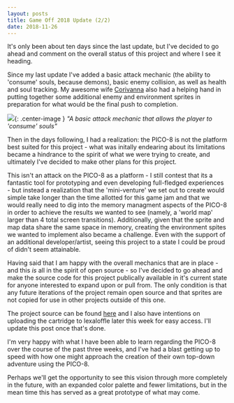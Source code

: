 ```yaml
---
layout: posts
title: Game Off 2018 Update (2/2)
date: 2018-11-26
---
```


It's only been about ten days since the last update, but I've decided to go ahead and comment on the overall status of this project
and where I see it heading.

Since my last update I've added a basic attack mechanic (the ability to 'consume' souls, because demons), basic enemy collision,
as well as health and soul tracking. My awesome wife [Corivanna](https://github.com/corivana) also had a helping hand in putting together 
some additional enemy and environment sprites in preparation for what would be the final push to completion. 

![](https://chadramsey.github.io/assets/images/2018/akuma_damage_soul.gif){: .center-image }
*"A basic attack mechanic that allows the player to 'consume' souls"*

Then in the days following, I had a realization: the PICO-8 is not the platform best suited for this project - what was initally endearing about its limitations became 
a hindrance to the spirit of what we were trying to create, and ultimately I've decided to make other plans for this project.

This isn't an attack on the PICO-8 as a platform - I still contest that its a fantastic tool for prototyping and even developing full-fledged
experiences - but instead a realization that the 'mini-venture' we set out to create would simple take longer than the time allotted for this game jam
and that we would really need to dig into the memory managment aspects of the PICO-8 in order to achieve the results we wanted to see (namely, a 'world map'
larger than 4 total screen transitions). Additionally, given that the sprite and map data share the same space in memory, creating the environment spites we wanted
to implement also became a challenge. Even with the support of an additional developer/artist, seeing this project to a state I could be proud of didn't seem attainable.

Having said that I am happy with the overall mechanics that are in place - and this *is* all in the spirit of open source - so I've decided to go ahead and make the
source code for this project publically available in it's current state for anyone interested to expand upon or pull from. The only condition is that any future 
iterations of the project remain open source and that sprites are not copied for use in other projects outside of this one.

The project source can be found [here](https://github.com/chadramsey/pico8-akuma) and I also have intentions on uploading the cartridge to lexaloffle later
this week for easy access. I'll update this post once that's done.

I'm very happy with what I have been able to learn regarding the PICO-8 over the course of the past three weeks, and I've had a blast getting up to 
speed with how one might approach the creation of their own top-down adventure using the PICO-8. 

Perhaps we'll get the opportunity to see this vision through more completely in the future, with an expanded color palette and fewer limitations, 
but in the mean time this has served as a great prototype of what may come.